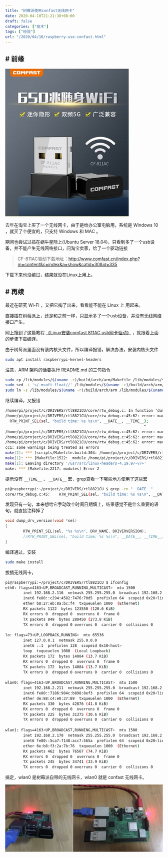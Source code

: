 ```yaml
---
title: "树莓派使用confast无线网卡"
date: 2020-04-10T21:21:38+08:00
draft: false
categories: ["技术"]
tags: ["经验"]
url: "/2020/04/10/raspberry-use-confast.html"
---
```

## # 前缘

![comfast无线网卡](/images/comfast无线网卡.jpg)

去年在淘宝上买了一个无线网卡，由于是给办公室电脑用，系统是 Windows 10 ，就买了个便宜的，只支持 Windows 和 MAC 。

期间也尝试过插在蜗牛星际上(Ubuntu Server 18.04)，只看到多了一个usb设备，并不能产生无线网络接口，问淘宝卖家，给了一个驱动链接

> CF-811AC驱动下载地址：http://www.comfast.cn/index.php?m=content&c=index&a=show&catid=30&id=335

下载下来也没编过，结果就没在Linux上用上。

## # 再续

最近在研究 Wi-Fi ，又把它掏了出来，看看能不能在 Linux 上 用起来。

直接插在树莓派上，还是和之前一样，只显示多了一个usb设备，并没有无线网络接口产生。



网上搜到了这篇教程 [《Linux安装comfast 811AC usb网卡驱动》](https://blog.csdn.net/mzjmzjmzjmzj/article/details/104725817/) ，就跟着上面的步骤下载编译。

由于树莓派里面没有装内核头文件，所以编译报错，解决办法，安装内核头文件

```bash
sudo apt install raspberrypi-kernel-headers
```

注意，ARM 架构的话要执行 README.md 的三句指令

```bash
sudo cp /lib/modules/$(uname -r)/build/arch/arm/Makefile /lib/modules/$(uname -r)/build/arch/arm/Makefile.$(date +%Y%m%d%H%M)
sudo sed -i 's/-msoft-float//' /lib/modules/$(uname -r)/build/arch/arm/Makefile
sudo ln -s /lib/modules/$(uname -r)/build/arch/arm /lib/modules/$(uname -r)/build/arch/armv7l
```

继续编译，又报错

```bash
/home/pi/project/c/DRIVERS/rtl8821CU/core/rtw_debug.c: In function ‘dump_drv_version’:
/home/pi/project/c/DRIVERS/rtl8821CU/core/rtw_debug.c:45:62: error: macro "__DATE__" might prevent reproducible builds [-Werror=date-time]
  RTW_PRINT_SEL(sel, "build time: %s %s\n", __DATE__, __TIME__);
                                                              ^
/home/pi/project/c/DRIVERS/rtl8821CU/core/rtw_debug.c:45:62: error: macro "__TIME__" might prevent reproducible builds [-Werror=date-time]
/home/pi/project/c/DRIVERS/rtl8821CU/core/rtw_debug.c:45:62: error: macro "__DATE__" might prevent reproducible builds [-Werror=date-time]
/home/pi/project/c/DRIVERS/rtl8821CU/core/rtw_debug.c:45:62: error: macro "__TIME__" might prevent reproducible builds [-Werror=date-time]
cc1: some warnings being treated as errors
make[2]: *** [scripts/Makefile.build:304: /home/pi/project/c/DRIVERS/rtl8821CU/core/rtw_debug.o] Error 1
make[1]: *** [Makefile:1522: _module_/home/pi/project/c/DRIVERS/rtl8821CU] Error 2
make[1]: Leaving directory '/usr/src/linux-headers-4.19.97-v7+'
make: *** [Makefile:2217: modules] Error 2

```

提示没有 `__TIME__` 、 `__DATE__` 宏，grep查看一下哪些地方使用了这些宏

```bash
pi@raspberrypi:~/project/c/DRIVERS/rtl8821CU $ grep -rn "__DATE__"
core/rtw_debug.c:45:	RTW_PRINT_SEL(sel, "build time: %s %s\n", __DATE__, __TIME__);
```

发现只有一句，本来想给它手动改个时间日期填上，结果感觉不是什么重要的语句，就直接注释掉了

```c
void dump_drv_version(void *sel)
{
        RTW_PRINT_SEL(sel, "%s %s\n", DRV_NAME, DRIVERVERSION);
        //RTW_PRINT_SEL(sel, "build time: %s %s\n", __DATE__, __TIME__);
}
```

编译通过，安装

```bash
sudo make install
```

拔插无线网卡，

```bash
pi@raspberrypi:~/project/c/DRIVERS/rtl8821CU $ ifconfig 
eth0: flags=4163<UP,BROADCAST,RUNNING,MULTICAST>  mtu 1500
        inet 192.168.2.116  netmask 255.255.255.0  broadcast 192.168.2.255
        inet6 fe80::c294:4582:7476:70d5  prefixlen 64  scopeid 0x20<link>
        ether b8:27:eb:8a:bc:f4  txqueuelen 1000  (Ethernet)
        RX packets 1122  bytes 123550 (120.6 KiB)
        RX errors 0  dropped 0  overruns 0  frame 0
        TX packets 849  bytes 280450 (273.8 KiB)
        TX errors 0  dropped 0 overruns 0  carrier 0  collisions 0

lo: flags=73<UP,LOOPBACK,RUNNING>  mtu 65536
        inet 127.0.0.1  netmask 255.0.0.0
        inet6 ::1  prefixlen 128  scopeid 0x10<host>
        loop  txqueuelen 1000  (Local Loopback)
        RX packets 172  bytes 14084 (13.7 KiB)
        RX errors 0  dropped 0  overruns 0  frame 0
        TX packets 172  bytes 14084 (13.7 KiB)
        TX errors 0  dropped 0 overruns 0  carrier 0  collisions 0

wlan0: flags=4163<UP,BROADCAST,RUNNING,MULTICAST>  mtu 1500
        inet 192.168.2.211  netmask 255.255.255.0  broadcast 192.168.2.255
        inet6 fe80::7186:984c:b898:8ef3  prefixlen 64  scopeid 0x20<link>
        ether de:88:c4:e0:37:89  txqueuelen 1000  (Ethernet)
        RX packets 330  bytes 42876 (41.8 KiB)
        RX errors 0  dropped 0  overruns 0  frame 0
        TX packets 225  bytes 31375 (30.6 KiB)
        TX errors 0  dropped 0 overruns 0  carrier 0  collisions 0

wlan1: flags=4163<UP,BROADCAST,RUNNING,MULTICAST>  mtu 1500
        inet 192.168.2.178  netmask 255.255.255.0  broadcast 192.168.2.255
        inet6 fe80::5ca7:f148:acc7:565a  prefixlen 64  scopeid 0x20<link>
        ether 6e:b8:f3:2a:7b:76  txqueuelen 1000  (Ethernet)
        RX packets 462  bytes 76567 (74.7 KiB)
        RX errors 0  dropped 0  overruns 0  frame 0
        TX packets 245  bytes 34741 (33.9 KiB)
        TX errors 0  dropped 0 overruns 0  carrier 0  collisions 0

```

搞定，wlan0 是树莓派自带的无线网卡，wlan0 就是 confast 无线网卡。

![树莓派-无线网卡](/images/树莓派-无线网卡.png)